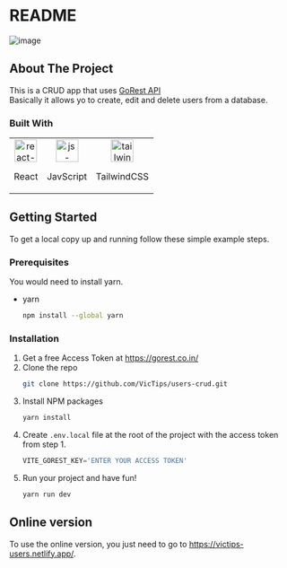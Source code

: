 # README
![image](https://github.com/VicTips/users-crud/assets/85517004/2f894261-558c-45c6-b3b7-510dc7f5bd67)

## About The Project
This is a CRUD app that uses <a href="https://gorest.co.in/">GoRest API</a> <br/>
Basically it allows yo to create, edit and delete users from a database.

### Built With
<table>
  <tr>
    <td align="center">
      <img src="https://cdn.jsdelivr.net/gh/devicons/devicon/icons/react/react-original.svg" alt="react-logo" width="40" height="40" />
      <p>React</p>
    </td>
    <td align="center">
      <img src="https://cdn.jsdelivr.net/gh/devicons/devicon/icons/javascript/javascript-plain.svg" alt="js-logo" width="40" height="40" />
      <p>JavScript</p>
    </td>
    <td align="center">
      <img src="https://cdn.jsdelivr.net/gh/devicons/devicon/icons/tailwindcss/tailwindcss-plain.svg" alt="tailwindcss-logo" width="40" height="40" />
      <p>TailwindCSS</p>
    </td>
  </tr>
</table>

## Getting Started

To get a local copy up and running follow these simple example steps.

### Prerequisites

You would need to install yarn.
* yarn
  ```sh
  npm install --global yarn
  ```

### Installation

1. Get a free Access Token at https://gorest.co.in/
2. Clone the repo
   ```sh
   git clone https://github.com/VicTips/users-crud.git
   ```
3. Install NPM packages
   ```sh
   yarn install
   ```
4. Create `.env.local` file at the root of the project with the access token from step 1.
   ```js
   VITE_GOREST_KEY='ENTER YOUR ACCESS TOKEN'
   ```
5. Run your project and have fun!
   ```sh
   yarn run dev
   ```
   
## Online version

To use the online version, you just need to go to https://victips-users.netlify.app/.

          
          

